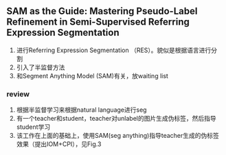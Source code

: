 ## SAM as the Guide: Mastering Pseudo-Label Refinement in Semi-Supervised Referring Expression Segmentation
1. 进行Referring Expression Segmentation （RES）。貌似是根据语言进行分割
2. 引入了半监督方法
3. 和Segment Anything Model (SAM)有关，放waiting list


### review
1. 根据半监督学习来根据natural language进行seg
2. 有一个teacher和student，teacher对unlabel的图片生成伪标签，然后指导student学习
3. 该工作在上面的基础上，使用SAM(seg anything)指导teacher生成的伪标签效果（提出IOM+CPI），见Fig.3